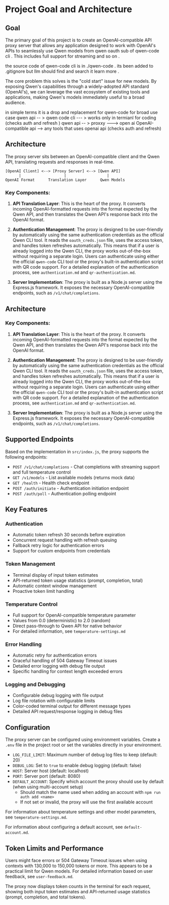 # Project Goal and Architecture

## Goal

The primary goal of this project is to create an OpenAI-compatible API proxy server that allows any application designed to work with OpenAI's APIs to seamlessly use Qwen models from qwen oauth sub of qwen-code cli  . This includes full support for streaming and so on . 

the source code of qwen-code cli is in ./qwen-code . its been added to .gitignore but llm should find and search it learn more . 

The core problem this solves is the "cold start" issue for new models. By exposing Qwen's capabilities through a widely-adopted API standard (OpenAI's), we can leverage the vast ecosystem of existing tools and applications, making Qwen's models immediately useful to a broad audience.

in simple terms it is a drop and replacement for qwen-code for broad use case 
qwen api -- > qwen code cli --- > works only in termianl for  coding 
            (checks auth and refresh )
qwen api -- > proxxy ---> open ai OpenAI-compatible api --> any tools that uses openai api
            (checks auth and refresh)

## Architecture

The proxy server sits between an OpenAI-compatible client and the Qwen API, translating requests and responses in real-time.

```
[OpenAI Client] <--> [Proxy Server] <--> [Qwen API]
      |                   |                  |
OpenAI Format      Translation Layer      Qwen Models
```

### Key Components:

1.  **API Translation Layer**: This is the heart of the proxy. It converts incoming OpenAI-formatted requests into the format expected by the Qwen API, and then translates the Qwen API's response back into the OpenAI format.

2.  **Authentication Management**: The proxy is designed to be user-friendly by automatically using the same authentication credentials as the official Qwen CLI tool. It reads the `oauth_creds.json` file, uses the access token, and handles token refreshes automatically. This means that if a user is already logged into the Qwen CLI, the proxy works out-of-the-box without requiring a separate login. Users can authenticate using either the official `qwen-code` CLI tool or the proxy's built-in authentication script with QR code support. For a detailed explanation of the authentication process, see `authentication.md` and `qr-authentication.md`.

3.  **Server Implementation**: The proxy is built as a Node.js server using the Express.js framework. It exposes the necessary OpenAI-compatible endpoints, such as `/v1/chat/completions`.

## Architecture

### Key Components:

1.  **API Translation Layer**: This is the heart of the proxy. It converts incoming OpenAI-formatted requests into the format expected by the Qwen API, and then translates the Qwen API's response back into the OpenAI format.

2.  **Authentication Management**: The proxy is designed to be user-friendly by automatically using the same authentication credentials as the official Qwen CLI tool. It reads the `oauth_creds.json` file, uses the access token, and handles token refreshes automatically. This means that if a user is already logged into the Qwen CLI, the proxy works out-of-the-box without requiring a separate login. Users can authenticate using either the official `qwen-code` CLI tool or the proxy's built-in authentication script with QR code support. For a detailed explanation of the authentication process, see `authentication.md` and `qr-authentication.md`.

3.  **Server Implementation**: The proxy is built as a Node.js server using the Express.js framework. It exposes the necessary OpenAI-compatible endpoints, such as `/v1/chat/completions`.

## Supported Endpoints

Based on the implementation in `src/index.js`, the proxy supports the following endpoints:
- `POST /v1/chat/completions` - Chat completions with streaming support and full temperature control
- `GET /v1/models` - List available models (returns mock data)
- `GET /health` - Health check endpoint
- `POST /auth/initiate` - Authentication initiation endpoint
- `POST /auth/poll` - Authentication polling endpoint

## Key Features

### Authentication
- Automatic token refresh 30 seconds before expiration
- Concurrent request handling with refresh queuing
- Fallback retry logic for authentication errors
- Support for custom endpoints from credentials

### Token Management
- Terminal display of input token estimates
- API-returned token usage statistics (prompt, completion, total)
- Automatic context window management
- Proactive token limit handling

### Temperature Control
- Full support for OpenAI-compatible temperature parameter
- Values from 0.0 (deterministic) to 2.0 (random)
- Direct pass-through to Qwen API for native behavior
- For detailed information, see `temperature-settings.md`

### Error Handling
- Automatic retry for authentication errors
- Graceful handling of 504 Gateway Timeout issues
- Detailed error logging with debug file output
- Specific handling for context length exceeded errors

### Logging and Debugging
- Configurable debug logging with file output
- Log file rotation with configurable limits
- Color-coded terminal output for different message types
- Detailed API request/response logging in debug files

## Configuration

The proxy server can be configured using environment variables. Create a `.env` file in the project root or set the variables directly in your environment.

- `LOG_FILE_LIMIT`: Maximum number of debug log files to keep (default: 20)
- `DEBUG_LOG`: Set to `true` to enable debug logging (default: false)
- `HOST`: Server host (default: localhost)
- `PORT`: Server port (default: 8080)
- `DEFAULT_ACCOUNT`: Specify which account the proxy should use by default (when using multi-account setup)
    - Should match the name used when adding an account with `npm run auth add <name>`
    - If not set or invalid, the proxy will use the first available account

For information about temperature settings and other model parameters, see `temperature-settings.md`.

For information about configuring a default account, see `default-account.md`.

## Token Limits and Performance

Users might face errors or 504 Gateway Timeout issues when using contexts with 130,000 to 150,000 tokens or more. This appears to be a practical limit for Qwen models. For detailed information based on user feedback, see `user-feedback.md`.

The proxy now displays token counts in the terminal for each request, showing both input token estimates and API-returned usage statistics (prompt, completion, and total tokens).
